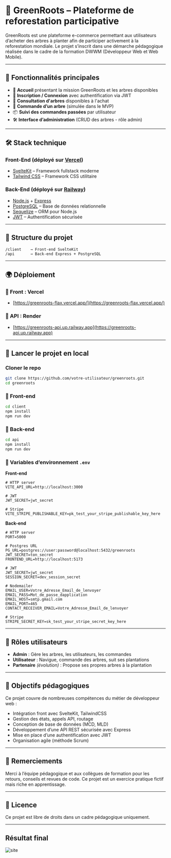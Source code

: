 # 🌿 GreenRoots – Plateforme de reforestation participative

GreenRoots est une plateforme e-commerce permettant aux utilisateurs d’acheter des arbres à planter afin de participer activement à la reforestation mondiale. Le projet s’inscrit dans une démarche pédagogique réalisée dans le cadre de la formation DWWM (Développeur Web et Web Mobile).

---

## 🚀 Fonctionnalités principales

- 🏡 **Accueil** présentant la mission GreenRoots et les arbres disponibles
- 👤 **Inscription / Connexion** avec authentification via JWT
- 🌳 **Consultation d'arbres** disponibles à l'achat
- 🛒 **Commande d’un arbre** (simulée dans le MVP)
- 📦 **Suivi des commandes passées** par utilisateur
- 🛠️ **Interface d’administration** (CRUD des arbres - rôle admin)

---

## 🛠️ Stack technique

### Front-End (déployé sur [Vercel](https://vercel.com/))

- [SvelteKit](https://kit.svelte.dev/) – Framework fullstack moderne
- [Tailwind CSS](https://tailwindcss.com/) – Framework CSS utilitaire

### Back-End (déployé sur [Railway](https://railway.com/))

- [Node.js](https://nodejs.org/) + [Express](https://expressjs.com/)
- [PostgreSQL](https://www.postgresql.org/) – Base de données relationnelle
- [Sequelize](https://sequelize.org/) – ORM pour Node.js
- [JWT](https://jwt.io/) – Authentification sécurisée

---

## 📁 Structure du projet

```
/client    → Front-end SvelteKit
/api       → Back-end Express + PostgreSQL
```

---

## 🌍 Déploiement

### 🎯 Front : Vercel

- [https://greenroots-flax.vercel.app/](https://greenroots-flax.vercel.app/)

### 🔗 API : Render

- [https://greenroots-api.up.railway.app](https://greenroots-api.up.railway.app)

---

## 🧪 Lancer le projet en local

### Cloner le repo

```bash
git clone https://github.com/votre-utilisateur/greenroots.git
cd greenroots
```

### 🔧 Front-end

```bash
cd client
npm install
npm run dev
```

### 🧰 Back-end

```bash
cd api
npm install
npm run dev
```

### 🔑 Variables d’environnement `.env`

**Front-end**

```
# HTTP server
VITE_API_URL=http://localhost:3000

# JWT
JWT_SECRET=jwt_secret

# Stripe
VITE_STRIPE_PUBLISHABLE_KEY=pk_test_your_stripe_publishable_key_here
```

**Back-end**

```
# HTTP server
PORT=5000

# Postgres URL
PG_URL=postgres://user:password@localhost:5432/greenroots
JWT_SECRET=ton_secret
FRONTEND_URL=http://localhost:5173

# JWT
JWT_SECRET=jwt_secret
SESSION_SECRET=dev_session_secret

# Nodemailer
EMAIL_USER=Votre_Adresse_Email_de_lenvoyer
EMAIL_PASS=Mot_de_passe_dapplication
EMAIL_HOST=smtp.gmail.com
EMAIL_PORT=465
CONTACT_RECEIVER_EMAIL=Votre_Adresse_Email_de_lenvoyer

# Stripe
STRIPE_SECRET_KEY=sk_test_your_stripe_secret_key_here
```

---

## 👥 Rôles utilisateurs

- **Admin** : Gère les arbres, les utilisateurs, les commandes
- **Utilisateur** : Navigue, commande des arbres, suit ses plantations
- **Partenaire** _(évolution)_ : Propose ses propres arbres à la plantation

---

## 📌 Objectifs pédagogiques

Ce projet couvre de nombreuses compétences du métier de développeur web :

- Intégration front avec SvelteKit, TailwindCSS
- Gestion des états, appels API, routage
- Conception de base de données (MCD, MLD)
- Développement d’une API REST sécurisée avec Express
- Mise en place d’une authentification avec JWT
- Organisation agile (méthode Scrum)
<!-- - Déploiement cloud (Vercel / Railway) -->

---

## 🙌 Remerciements

Merci à l’équipe pédagogique et aux collègues de formation pour les retours, conseils et revues de code. Ce projet est un exercice pratique fictif mais riche en apprentissage.

---

## 📃 Licence

Ce projet est libre de droits dans un cadre pédagogique uniquement.

---

## Résultat final

![site](./figma/GreenRoots.png)
